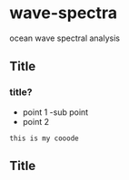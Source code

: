 # wave-spectra
ocean wave spectral analysis 
## Title
### title?
- point 1
  -sub point
- point 2

```
this is my cooode
```

## Title
